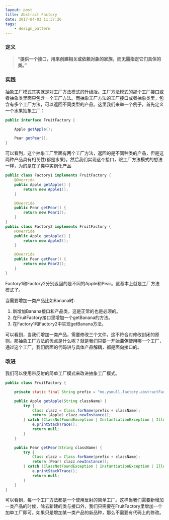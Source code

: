```yaml
---
layout: post
title: Abstract Factory
date: 2017-04-03 11:37:26
tags:
    - design_pattern
---
```


### 定义
>**“提供一个接口，用来创建相关或依赖对象的家族，而无需指定它们具体的类。”**

### 实践
抽象工厂模式其实就是对工厂方法模式的升级版。工厂方法模式的那个工厂接口或者抽象类里面只包含一个工厂方法。而抽象工厂方法的工厂接口或者抽象类里，包含有多个工厂方法，可以返回不同类型的产品。这里我们来举一个例子，首先定义一个水果抽象工厂：
```java
public interface FruitFactory {

    Apple getApple();

    Pear getPear();
}
```
可以看到，这个抽象工厂里面有两个工厂方法，返回的是不同种类的产品，但是这两种产品具有相关性(都是水果)。然后我们实现这个接口，跟工厂方法模式的想法一样，为的是在子类中实例化产品
```java
public class Factory1 implements FruitFactory {
    @Override
    public Apple getApple() {
        return new Apple1();
    }

    @Override
    public Pear getPear() {
        return new Pear1();
    }
}
public class Factory2 implements FruitFactory {
    @Override
    public Apple getApple() {
        return new Apple2();
    }

    @Override
    public Pear getPear() {
        return new Pear2();
    }
}
```
Factory1和Factory2分别返回的是不同的Apple和Pear。这基本上就是工厂方法模式了。

当需要增加一类产品比如Banana时:
1. 新增加Banana接口和产品类，这是正常的也是必须的。
2. 在FruitFactory接口里增加一个getBanana的方法。
3. 在Factory1和Factory2中实现getBanana方法。

可以看到，当我们增加一类产品，需要修改三个文件，这不符合对修改封闭的原则。那抽象工厂方法的优点是什么呢？就是我们只要一开始**具体**使用哪一个工厂，通过这个工厂，我们后面的代码讲与具体产品解耦，都是面向接口的。

### 改进
我们可以使用带反射的简单工厂模式来改进抽象工厂模式。
```java
public class FruitFactory {

    private static final String prefix = "me.ysmull.factory.abstractFactory3.product.";

    public Apple getApple(String className) {
        try {
            Class clazz = Class.forName(prefix + className);
            return (Apple) clazz.newInstance();
        } catch (ClassNotFoundException | InstantiationException | IllegalAccessException e) {
            e.printStackTrace();
            return null;
        }
    }

    public Pear getPear(String className) {
        try {
            Class clazz = Class.forName(prefix + className);
            return (Pear) clazz.newInstance();
        } catch (ClassNotFoundException | InstantiationException | IllegalAccessException e) {
            e.printStackTrace();
            return null;
        }
    }
}
```
可以看到，每一个工厂方法都是一个使用反射的简单工厂。这样当我们需要新增加一类产品的时候，除去新建的类与接口外，我们只需要在FruitFactory里增加一个加单工厂即可。如果只是增加某一类产品的新品种，那么不需要有代码上的修改。

